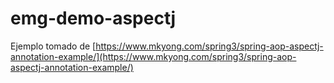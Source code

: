 # emg-demo-aspectj

Ejemplo tomado de [https://www.mkyong.com/spring3/spring-aop-aspectj-annotation-example/](https://www.mkyong.com/spring3/spring-aop-aspectj-annotation-example/)
